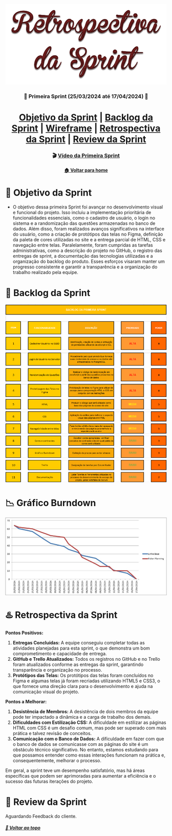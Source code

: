  <div  align="center">

[![Sprint Backlog](./Retrospectiva%20da%20Sprint.png)](./Retrospectiva%20da%20Sprint.png)

### :date: Primeira Sprint (25/03/2024 até 17/04/2024) :date:

</div>
<h1>
<div align="center"> 
<a  href="#dart-objetivo-da-sprint">Objetivo da Sprint</a> | <a  href="#triangular_flag_on_post-backlog-da-sprint">Backlog da Sprint</a> | <a  href="https://www.figma.com/file/tEjptBqB0HKKHZAePffXuG/prototipagem-api-v2-ok?type=design&node-id=0-1&mode=design&t=gnRlBIMvnWQW3kTb-0">Wireframe</a> | <a  href="#hotsprings-retrospectiva-da-sprint">Retrospectiva da Sprint</a> | <a  href="#pushpin-review-da-sprint">Review da Sprint</a>
</h1>
</div>

<div align="center">

### :clapper: [Vídeo da Primeira Sprint](https://www.youtube.com/watch?v=FN56CLTitO8)

</div>

<div align="center">

#### [:house: Voltar para home](https://github.com/Golden-Hive-Solutions/API-DSM-1SEM-2024)

</div>

# :dart: Objetivo da Sprint

- O objetivo dessa primeira Sprint foi avançar no desenvolvimento visual e funcional do projeto. Isso incluiu a implementação prioritária de funcionalidades essenciais, como o cadastro de usuário, o login no sistema e a randomização das questões armazenadas no banco de dados. Além disso, foram realizados avanços significativos na interface do usuário, como a criação de protótipos das telas no Figma, definição da paleta de cores utilizadas no site e a entrega parcial de HTML, CSS e navegação entre telas. Paralelamente, foram cumpridas as tarefas administrativas, como a descrição do projeto no GitHub, o registro das entregas de sprint, a documentação das tecnologias utilizadas e a organização do backlog do produto. Esses esforços visaram manter um progresso consistente e garantir a transparência e a organização do trabalho realizado pela equipe.

# :triangular_flag_on_post: Backlog da Sprint

[![Backlog da Sprint](./Golden%20Hive%20Solutions%20Backlog.PNG)](./Golden%20Hive%20Solutions%20Backlog.PNG)

# :chart_with_downwards_trend: Gráfico Burndown

[![Burndown Primeira Sprint](./Burndown%20Sprint%201.jpg)](./Burndown%20Sprint%201.jpg)

# :hotsprings: Retrospectiva da Sprint

**Pontos Positivos:**
1. **Entregas Concluídas:** A equipe conseguiu completar todas as atividades planejadas para esta sprint, o que demonstra um bom comprometimento e capacidade de entrega.
2. **GitHub e Trello Atualizados:** Todos os registros no GitHub e no Trello foram atualizados conforme as entregas da sprint, garantindo transparência e organização no processo.
3. **Protótipos das Telas:** Os protótipos das telas foram concluídos no Figma e algumas telas já foram recriadas utilizando HTML5 e CSS3, o que fornece uma direção clara para o desenvolvimento e ajuda na comunicação visual do projeto.

**Pontos a Melhorar:**
1. **Desistência de Membros:** A desistência de dois membros da equipe pode ter impactado a dinâmica e a carga de trabalho dos demais.
2. **Dificuldades com Estilização CSS:** A dificuldade em estilizar as páginas HTML com CSS é um desafio comum, mas pode ser superado com mais prática e talvez revisão de conceitos.
3. **Comunicação com o Banco de Dados:** A dificuldade em fazer com que o banco de dados se comunicasse com as páginas do site é um obstáculo técnico significativo. No entanto, estamos estudando para que possamos entender como essas interações funcionam na prática e, consequentemente, melhorar o processo.

Em geral, a sprint teve um desempenho satisfatório, mas há áreas específicas que podem ser aprimoradas para aumentar a eficiência e o sucesso das futuras iterações do projeto.

# :pushpin: Review da Sprint

Aguardando Feedback do cliente.

##### [:rocket: Voltar ao topo ](#dart-objetivo-da-sprint)
